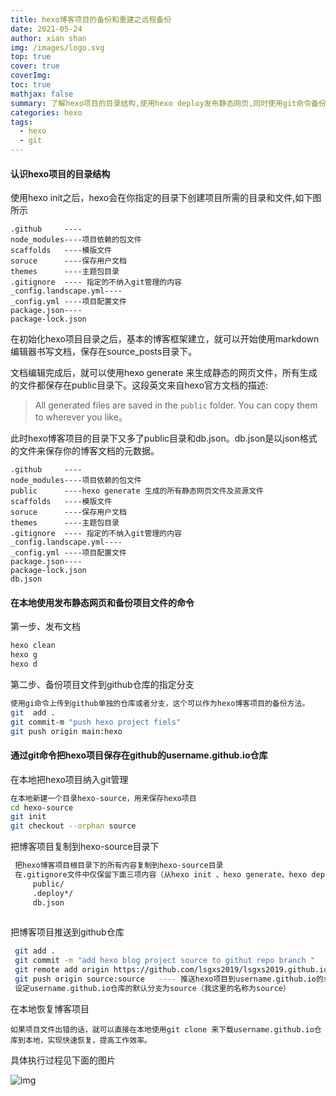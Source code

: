 ```yaml
---
title: hexo博客项目的备份和重建之远程备份
date: 2021-05-24
author: xian shan
img: /images/logo.svg
top: true
cover: true
coverImg: 
toc: true
mathjax: false
summary: 了解hexo项目的目录结构,使用hexo deploy发布静态网页,同时使用git命令备份项目文件到远程的github仓库分支，了解hexo项目的目录结构,使用hexo deploy发布静态网页,同时使用git命令备份项目文件到远程的github仓库分支
categories: hexo
tags:
  - hexo
  - git
---
```


####  认识hexo项目的目录结构

使用hexo init之后，hexo会在你指定的目录下创建项目所需的目录和文件,如下图所示

```tiddlywiki
.github     ----
node_modules----项目依赖的包文件
scaffolds   ----模版文件
soruce      ----保存用户文档
themes      ----主题包目录
.gitignore  ---- 指定的不纳入git管理的内容
_config.landscape.yml----
_config.yml ----项目配置文件
package.json----
package-lock.json
```

<!--more-->

在初始化hexo项目目录之后，基本的博客框架建立，就可以开始使用markdown编辑器书写文档，保存在source\_posts目录下。

文档编辑完成后，就可以使用hexo generate 来生成静态的网页文件，所有生成的文件都保存在public目录下。这段英文来自hexo官方文档的描述:

> All generated files are saved in the `public` folder. You can copy them to wherever you like。

此时hexo博客项目的目录下又多了public目录和db.json。db.json是以json格式的文件来保存你的博客文档的元数据。
```tiddlywiki
.github     ----
node_modules----项目依赖的包文件
public      ----hexo generate 生成的所有静态网页文件及资源文件
scaffolds   ----模版文件
soruce      ----保存用户文档
themes      ----主题包目录
.gitignore  ---- 指定的不纳入git管理的内容
_config.landscape.yml----
_config.yml ----项目配置文件
package.json----
package-lock.json
db.json
```

#### 在本地使用发布静态网页和备份项目文件的命令

第一步、发布文档

```bash
hexo clean 
hexo g
hexo d
```

  第二步、备份项目文件到github仓库的指定分支

```bash
使用gi命令上传到github单独的仓库或者分支，这个可以作为hexo博客项目的备份方法。
git  add .
git commit-m "push hexo project fiels"
git push origin main:hexo
```

#### 通过git命令把hexo项目保存在github的username.github.io仓库

在本地把hexo项目纳入git管理

```bash
在本地新建一个目录hexo-source，用来保存hexo项目
cd hexo-source
git init 
git checkout --orphan source 
```

把博客项目复制到hexo-source目录下

```markdown
 把hexo博客项目根目录下的所有内容复制到hexo-source目录
 在.gitignore文件中仅保留下面三项内容（从hexo init 、hexo generate、hexo deploy这三个步骤来看，只有这三项是通过项目框架动态生成的，可以删除).从自己的实践来看，.gitignore文件是为git命令而设定的。比如，如果按照该文件默认的设置，是包含node_moudles项目的，也就是在git add & git commit -m "xx" &git push 时，不会上传node_moudles的，好处是节省带宽，但是如果上传node_moudles的话，再次git clone博客项目时，不必再次运行 npm install(也许你已经忘记了)，就可以直接开始写markdown文档，然后hexo g -d 就可以完成所有流程。
     public/
     .deploy*/
     db.json
     
```
把博客项目推送到github仓库

  ```bash
   git add .
   git commit -m "add hexo blog project source to githut repo branch "
   git remote add origin https://github.com/lsgxs2019/lsgxs2019.github.io
   git push origin source:source   ---- 推送hexo项目到username.github.io的source分支
   设定username.github.io仓库的默认分支为source（我这里的名称为source）
  ```

在本地恢复博客项目

```tiddlywiki
如果项目文件出错的话，就可以直接在本地使用git clone 来下载username.github.io仓库到本地，实现快速恢复，提高工作效率。
```

具体执行过程见下面的图片

![img](/images/hexo/create-empty-branch-to-github.jpg)

